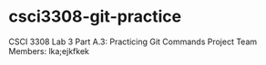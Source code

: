 # csci3308-git-practice
CSCI 3308 Lab 3 Part A.3: Practicing Git Commands
Project Team Members: lka;ejkfkek